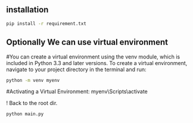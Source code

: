 ## installation 
```bash
pip install -r requirement.txt
```

## Optionally We can use virtual environment 

#You can create a virtual environment using the venv module, which is included in Python 3.3 and later versions. To create a virtual environment, navigate to your project directory in the terminal and run:
```bash
python -m venv myenv
```
#Activating a Virtual Environment:
myenv\Scripts\activate

! Back to the root dir.

```bash
python main.py
```



